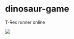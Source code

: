# dinosaur-game
T-Rex runner online

<img src="https://raw.githubusercontent.com/wayou/t-rex-runner/gh-pages/assets/screenshot.gif">
